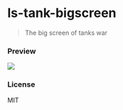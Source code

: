 # ls-tank-bigscreen
> The big screen of tanks war

### Preview
![](http://a3.qpic.cn/psb?/V11ZOpLG15VaF6/LXpU46voGBQoAKA53cwqFgLGHvL8pA8gVl5R4mmeBUU!/b/dGYAAAAAAAAA&ek=1&kp=1&pt=0&bo=UASAAqAFQwMFCBg!&sce=0-12-12&rf=viewer_311)

### License
MIT
